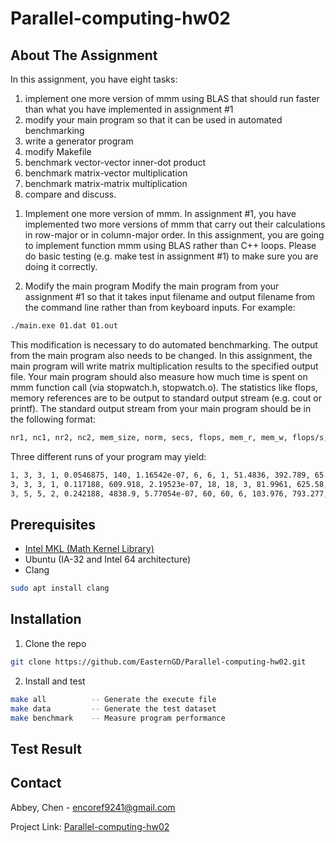# Parallel-computing-hw02

## About The Assignment
In this assignment, you have eight tasks: 
1) implement one more version of mmm using BLAS that should run faster than what you have implemented in assignment #1 
2) modify your main program so that it can be used in automated benchmarking
3) write a generator program
4) modify Makefile
5) benchmark vector-vector inner-dot product
6) benchmark matrix-vector multiplication
7) benchmark matrix-matrix multiplication
8) compare and discuss. 

1. Implement one more version of mmm.
In assignment #1, you have implemented two more versions of mmm that carry out their calculations in row-major or in column-major order. In this assignment, you are going to implement function mmm using BLAS rather than C++ loops. Please do basic testing (e.g. make test in assignment #1) to make sure you are doing it correctly. 

2. Modify the main program
Modify the main program from your assignment #1 so that it takes input filename and output filename from the command line rather than from keyboard inputs. For example:
 ```sh
 ./main.exe 01.dat 01.out
 ```
This modification is necessary to do automated benchmarking. The output from the main program also needs to be changed. In this assignment, the main program will write matrix multiplication results to the specified output file. Your main program should also measure how much time is spent on mmm function call (via stopwatch.h, stopwatch.o). The statistics like flops, memory references are to be output to standard output stream (e.g. cout or printf). The standard output stream from your main program should be in the following format:
```sh
nr1, nc1, nr2, nc2, mem_size, norm, secs, flops, mem_r, mem_w, flops/s, bw_r, bw_w
```
Three different runs of your program may yield:
```sh
1, 3, 3, 1, 0.0546875, 140, 1.16542e-07, 6, 6, 1, 51.4836, 392.789, 65.4648,
3, 3, 3, 1, 0.117188, 609.918, 2.19523e-07, 18, 18, 3, 81.9961, 625.58, 104.263,
3, 5, 5, 2, 0.242188, 4838.9, 5.77054e-07, 60, 60, 6, 103.976, 793.277, 79.3277, 
```

## Prerequisites
* [Intel MKL (Math Kernel Library)](http://www.intel.com/software/products/mkl/)
* Ubuntu (IA-32 and Intel 64 architecture)
* Clang
```sh
sudo apt install clang
```

## Installation

1. Clone the repo 
```sh
git clone https://github.com/EasternGD/Parallel-computing-hw02.git
```

2. Install and test
```sh
make all          -- Generate the execute file 
make data         -- Generate the test dataset
make benchmark    -- Measure program performance
```

## Test Result


## Contact

Abbey, Chen - encoref9241@gmail.com

Project Link: [Parallel-computing-hw02](https://github.com/EasternGD/Parallel-computing-hw02.git)
